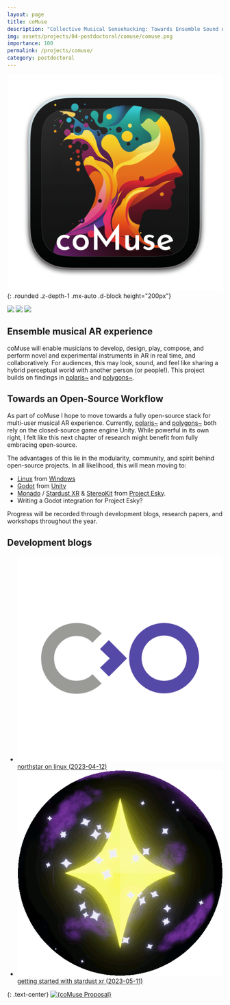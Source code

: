```yaml
---
layout: page
title: coMuse
description: "Collective Musical Sensehacking: Towards Ensemble Sound ARt  (2023)"
img: assets/projects/04-postdoctoral/comuse/comuse.png
importance: 100
permalink: /projects/comuse/
category: postdoctoral
---
```


![example image](/assets/projects/04-postdoctoral/comuse/banner.png){: .rounded .z-depth-1 .mx-auto .d-block height="200px"}

<div class="caption">
    <a href="#"><img src="https://img.shields.io/badge/Platform-Linux-yellow?style=flat-square&logo=linux&logoColor=white"></a>
    <a href="https://godotengine.org/"><img src="https://img.shields.io/badge/Environment-Godot-orange?style=flat-square&logo=godot&logoColor=white"></a>
    <!-- <a href="https://www.youtube.com/watch?v=zOeXI_WvzJA&list=PLA1CN3oynXG32NicEi72nnXsIp1anyWSr"><img src="https://img.shields.io/badge/Performances-Playlist-green?style=flat-square&logo=actigraph&logoColor=white"></a>
    <a href="https://github.com/sambilbow/polygons/wiki"><img src="https://img.shields.io/badge/Guide-Wiki-red?style=flat-square&logo=todoist&logoColor=white"></a> -->
    <a href="https://github.com/sambilbow/comuse/"><img src="https://img.shields.io/badge/Code-GitHub-blue?style=flat-square&logo=github&logoColor=white"></a>
</div>

## Ensemble musical AR experience
coMuse will enable musicians to develop, design, play, compose, and perform novel and experimental instruments in AR in real time, and collaboratively. For audiences, this may look, sound, and feel like sharing a hybrid perceptual world with another person (or people!). This project builds on findings in [polaris~](/projects/polaris/) and [polygons~](/projects/polygons/).

## Towards an Open-Source Workflow
As part of coMuse I hope to move towards a fully open-source stack for multi-user musical AR experience. Currently, [polaris~](/projects/polaris/) and [polygons~](/projects/polygons/) both rely on the closed-source game engine Unity. While powerful in its own right, I felt like this next chapter of research might benefit from fully embracing open-source.

The advantages of this lie in the modularity, community, and spirit behind open-source projects. In all likelihood, this will mean moving to: 
- [Linux](https://wiki.archlinux.org/) from [Windows](https://www.microsoft.com/en-gb/windows/windows-11) 
- [Godot](https://godotengine.org/) from [Unity](https://unity.com/)
- [Monado](monado.dev/) / [Stardust XR](stardustxr.org/) & [StereoKit](https://stereokit.net/) from [Project Esky](https://github.com/HyperLethalVector/ProjectEsky-UnityIntegration).
- Writing a Godot integration for Project Esky?

Progress will be recorded through development blogs, research papers, and workshops throughout the year.

## Development blogs
- [<img id="emoji" src="/assets/img/emoji/collabora.png"> northstar on linux (2023-04-12)](/blog/2023/north-star-on-linux)
- [<img id="emoji" src="/assets/img/emoji/stardust.gif"> getting started with stardust xr (2023-05-11)](/blog/2023/getting-started-with-stardust-xr)

{: .text-center}
[![{coMuse Proposal}](https://ytcards.demolab.com/?id=lkLRmX3Kumw&title=coMuse+Proposal&lang=en&timestamp=1657900736&background_color=%230d1117&title_color=%23ffffff&stats_color=%23dedede&width=250&duration=157 "area~ Demonstration")](https://youtu.be/lkLRmX3Kumw)